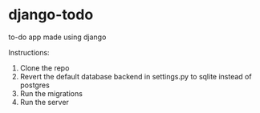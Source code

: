 # django-todo
to-do app made using django

Instructions:
1. Clone the repo
2. Revert the default database backend in settings.py to sqlite instead of postgres
3. Run the migrations
4. Run the server
